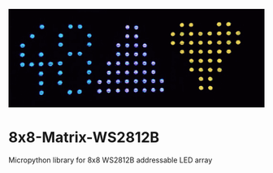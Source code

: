 ![schema](https://github.com/Vitaris/8x8-Matrix-WS2812B/blob/main/pics/8x8_matrix_demo.gif)
# 8x8-Matrix-WS2812B
Micropython library for 8x8 WS2812B addressable LED array
